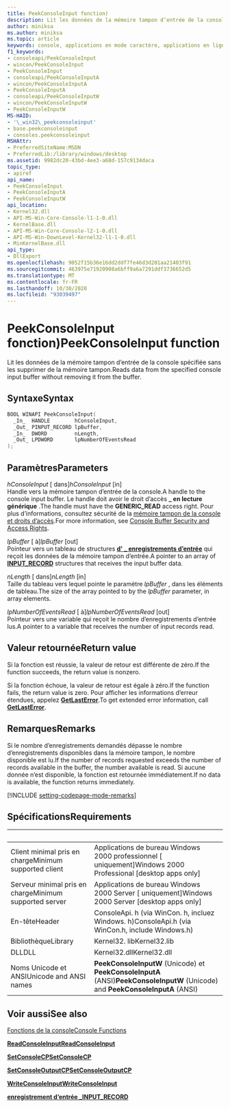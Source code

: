 ```yaml
---
title: PeekConsoleInput fonction)
description: Lit les données de la mémoire tampon d’entrée de la console spécifiée sans les supprimer de la mémoire tampon.
author: miniksa
ms.author: miniksa
ms.topic: article
keywords: console, applications en mode caractère, applications en ligne de commande, applications de terminal, API console
f1_keywords:
- consoleapi/PeekConsoleInput
- wincon/PeekConsoleInput
- PeekConsoleInput
- consoleapi/PeekConsoleInputA
- wincon/PeekConsoleInputA
- PeekConsoleInputA
- consoleapi/PeekConsoleInputW
- wincon/PeekConsoleInputW
- PeekConsoleInputW
MS-HAID:
- '\_win32\_peekconsoleinput'
- base.peekconsoleinput
- consoles.peekconsoleinput
MSHAttr:
- PreferredSiteName:MSDN
- PreferredLib:/library/windows/desktop
ms.assetid: 9982dc20-43bd-4ee3-a68d-157c9134daca
topic_type:
- apiref
api_name:
- PeekConsoleInput
- PeekConsoleInputA
- PeekConsoleInputW
api_location:
- Kernel32.dll
- API-MS-Win-Core-Console-l1-1-0.dll
- KernelBase.dll
- API-MS-Win-Core-Console-l2-1-0.dll
- API-MS-Win-DownLevel-Kernel32-l1-1-0.dll
- MinKernelBase.dll
api_type:
- DllExport
ms.openlocfilehash: 9052f15b36e16dd2ddf7fe46d3d201aa21403f91
ms.sourcegitcommit: 463975e71920908a6bff9a6a7291ddf3736652d5
ms.translationtype: MT
ms.contentlocale: fr-FR
ms.lasthandoff: 10/30/2020
ms.locfileid: "93039497"
---
```

# <a name="peekconsoleinput-function"></a><span data-ttu-id="17786-104">PeekConsoleInput fonction)</span><span class="sxs-lookup"><span data-stu-id="17786-104">PeekConsoleInput function</span></span>

<span data-ttu-id="17786-105">Lit les données de la mémoire tampon d’entrée de la console spécifiée sans les supprimer de la mémoire tampon.</span><span class="sxs-lookup"><span data-stu-id="17786-105">Reads data from the specified console input buffer without removing it from the buffer.</span></span>

## <a name="syntax"></a><span data-ttu-id="17786-106">Syntaxe</span><span class="sxs-lookup"><span data-stu-id="17786-106">Syntax</span></span>

```C
BOOL WINAPI PeekConsoleInput(
  _In_  HANDLE        hConsoleInput,
  _Out_ PINPUT_RECORD lpBuffer,
  _In_  DWORD         nLength,
  _Out_ LPDWORD       lpNumberOfEventsRead
);
```

## <a name="parameters"></a><span data-ttu-id="17786-107">Paramètres</span><span class="sxs-lookup"><span data-stu-id="17786-107">Parameters</span></span>

<span data-ttu-id="17786-108">*hConsoleInput* \[ dans\]</span><span class="sxs-lookup"><span data-stu-id="17786-108">*hConsoleInput* \[in\]</span></span>  
<span data-ttu-id="17786-109">Handle vers la mémoire tampon d’entrée de la console.</span><span class="sxs-lookup"><span data-stu-id="17786-109">A handle to the console input buffer.</span></span> <span data-ttu-id="17786-110">Le handle doit avoir le droit d’accès **\_ en lecture générique** .</span><span class="sxs-lookup"><span data-stu-id="17786-110">The handle must have the **GENERIC\_READ** access right.</span></span> <span data-ttu-id="17786-111">Pour plus d’informations, consultez sécurité de la [mémoire tampon de la console et droits d’accès](console-buffer-security-and-access-rights.md).</span><span class="sxs-lookup"><span data-stu-id="17786-111">For more information, see [Console Buffer Security and Access Rights](console-buffer-security-and-access-rights.md).</span></span>

<span data-ttu-id="17786-112">*lpBuffer* \[ à\]</span><span class="sxs-lookup"><span data-stu-id="17786-112">*lpBuffer* \[out\]</span></span>  
<span data-ttu-id="17786-113">Pointeur vers un tableau de structures [**d' \_ enregistrements d’entrée**](input-record-str.md) qui reçoit les données de la mémoire tampon d’entrée.</span><span class="sxs-lookup"><span data-stu-id="17786-113">A pointer to an array of [**INPUT\_RECORD**](input-record-str.md) structures that receives the input buffer data.</span></span>

<span data-ttu-id="17786-114">*nLength* \[ dans\]</span><span class="sxs-lookup"><span data-stu-id="17786-114">*nLength* \[in\]</span></span>  
<span data-ttu-id="17786-115">Taille du tableau vers lequel pointe le paramètre *lpBuffer* , dans les éléments de tableau.</span><span class="sxs-lookup"><span data-stu-id="17786-115">The size of the array pointed to by the *lpBuffer* parameter, in array elements.</span></span>

<span data-ttu-id="17786-116">*lpNumberOfEventsRead* \[ à\]</span><span class="sxs-lookup"><span data-stu-id="17786-116">*lpNumberOfEventsRead* \[out\]</span></span>  
<span data-ttu-id="17786-117">Pointeur vers une variable qui reçoit le nombre d’enregistrements d’entrée lus.</span><span class="sxs-lookup"><span data-stu-id="17786-117">A pointer to a variable that receives the number of input records read.</span></span>

## <a name="return-value"></a><span data-ttu-id="17786-118">Valeur retournée</span><span class="sxs-lookup"><span data-stu-id="17786-118">Return value</span></span>

<span data-ttu-id="17786-119">Si la fonction est réussie, la valeur de retour est différente de zéro.</span><span class="sxs-lookup"><span data-stu-id="17786-119">If the function succeeds, the return value is nonzero.</span></span>

<span data-ttu-id="17786-120">Si la fonction échoue, la valeur de retour est égale à zéro.</span><span class="sxs-lookup"><span data-stu-id="17786-120">If the function fails, the return value is zero.</span></span> <span data-ttu-id="17786-121">Pour afficher les informations d’erreur étendues, appelez [**GetLastError**](https://msdn.microsoft.com/library/windows/desktop/ms679360).</span><span class="sxs-lookup"><span data-stu-id="17786-121">To get extended error information, call [**GetLastError**](https://msdn.microsoft.com/library/windows/desktop/ms679360).</span></span>

## <a name="remarks"></a><span data-ttu-id="17786-122">Remarques</span><span class="sxs-lookup"><span data-stu-id="17786-122">Remarks</span></span>

<span data-ttu-id="17786-123">Si le nombre d’enregistrements demandés dépasse le nombre d’enregistrements disponibles dans la mémoire tampon, le nombre disponible est lu.</span><span class="sxs-lookup"><span data-stu-id="17786-123">If the number of records requested exceeds the number of records available in the buffer, the number available is read.</span></span> <span data-ttu-id="17786-124">Si aucune donnée n’est disponible, la fonction est retournée immédiatement.</span><span class="sxs-lookup"><span data-stu-id="17786-124">If no data is available, the function returns immediately.</span></span>

[!INCLUDE [setting-codepage-mode-remarks](./includes/setting-codepage-mode-remarks.md)]

## <a name="requirements"></a><span data-ttu-id="17786-125">Spécifications</span><span class="sxs-lookup"><span data-stu-id="17786-125">Requirements</span></span>

| &nbsp; | &nbsp; |
|-|-|
| <span data-ttu-id="17786-126">Client minimal pris en charge</span><span class="sxs-lookup"><span data-stu-id="17786-126">Minimum supported client</span></span> | <span data-ttu-id="17786-127">Applications de bureau Windows 2000 professionnel \[ uniquement\]</span><span class="sxs-lookup"><span data-stu-id="17786-127">Windows 2000 Professional \[desktop apps only\]</span></span> |
| <span data-ttu-id="17786-128">Serveur minimal pris en charge</span><span class="sxs-lookup"><span data-stu-id="17786-128">Minimum supported server</span></span> | <span data-ttu-id="17786-129">Applications de bureau Windows 2000 Server \[ uniquement\]</span><span class="sxs-lookup"><span data-stu-id="17786-129">Windows 2000 Server \[desktop apps only\]</span></span> |
| <span data-ttu-id="17786-130">En-tête</span><span class="sxs-lookup"><span data-stu-id="17786-130">Header</span></span> | <span data-ttu-id="17786-131">ConsoleApi. h (via WinCon. h, incluez Windows. h)</span><span class="sxs-lookup"><span data-stu-id="17786-131">ConsoleApi.h (via WinCon.h, include Windows.h)</span></span> |
| <span data-ttu-id="17786-132">Bibliothèque</span><span class="sxs-lookup"><span data-stu-id="17786-132">Library</span></span> | <span data-ttu-id="17786-133">Kernel32. lib</span><span class="sxs-lookup"><span data-stu-id="17786-133">Kernel32.lib</span></span> |
| <span data-ttu-id="17786-134">DLL</span><span class="sxs-lookup"><span data-stu-id="17786-134">DLL</span></span> | <span data-ttu-id="17786-135">Kernel32.dll</span><span class="sxs-lookup"><span data-stu-id="17786-135">Kernel32.dll</span></span> |
| <span data-ttu-id="17786-136">Noms Unicode et ANSI</span><span class="sxs-lookup"><span data-stu-id="17786-136">Unicode and ANSI names</span></span> | <span data-ttu-id="17786-137">**PeekConsoleInputW** (Unicode) et **PeekConsoleInputA** (ANSI)</span><span class="sxs-lookup"><span data-stu-id="17786-137">**PeekConsoleInputW** (Unicode) and **PeekConsoleInputA** (ANSI)</span></span> |

## <a name="see-also"></a><span data-ttu-id="17786-138">Voir aussi</span><span class="sxs-lookup"><span data-stu-id="17786-138">See also</span></span>

[<span data-ttu-id="17786-139">Fonctions de la console</span><span class="sxs-lookup"><span data-stu-id="17786-139">Console Functions</span></span>](console-functions.md)

[<span data-ttu-id="17786-140">**ReadConsoleInput**</span><span class="sxs-lookup"><span data-stu-id="17786-140">**ReadConsoleInput**</span></span>](readconsoleinput.md)

[<span data-ttu-id="17786-141">**SetConsoleCP**</span><span class="sxs-lookup"><span data-stu-id="17786-141">**SetConsoleCP**</span></span>](setconsolecp.md)

[<span data-ttu-id="17786-142">**SetConsoleOutputCP**</span><span class="sxs-lookup"><span data-stu-id="17786-142">**SetConsoleOutputCP**</span></span>](setconsoleoutputcp.md)

[<span data-ttu-id="17786-143">**WriteConsoleInput**</span><span class="sxs-lookup"><span data-stu-id="17786-143">**WriteConsoleInput**</span></span>](writeconsoleinput.md)

[<span data-ttu-id="17786-144">**enregistrement d’entrée \_**</span><span class="sxs-lookup"><span data-stu-id="17786-144">**INPUT\_RECORD**</span></span>](input-record-str.md)
